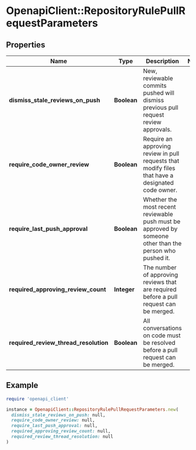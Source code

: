 # OpenapiClient::RepositoryRulePullRequestParameters

## Properties

| Name | Type | Description | Notes |
| ---- | ---- | ----------- | ----- |
| **dismiss_stale_reviews_on_push** | **Boolean** | New, reviewable commits pushed will dismiss previous pull request review approvals. |  |
| **require_code_owner_review** | **Boolean** | Require an approving review in pull requests that modify files that have a designated code owner. |  |
| **require_last_push_approval** | **Boolean** | Whether the most recent reviewable push must be approved by someone other than the person who pushed it. |  |
| **required_approving_review_count** | **Integer** | The number of approving reviews that are required before a pull request can be merged. |  |
| **required_review_thread_resolution** | **Boolean** | All conversations on code must be resolved before a pull request can be merged. |  |

## Example

```ruby
require 'openapi_client'

instance = OpenapiClient::RepositoryRulePullRequestParameters.new(
  dismiss_stale_reviews_on_push: null,
  require_code_owner_review: null,
  require_last_push_approval: null,
  required_approving_review_count: null,
  required_review_thread_resolution: null
)
```

